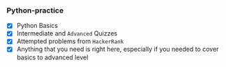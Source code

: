 ### Python-practice

 - [x] Python Basics
 - [x] Intermediate and `Advanced` Quizzes
 - [x] Attempted problems from `HackerRank`
 - [x] Anything that you need is right here, especially if you needed to cover basics to advanced level